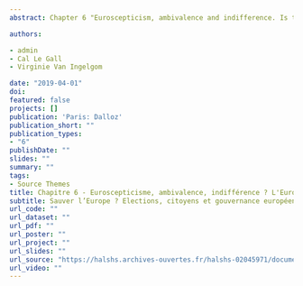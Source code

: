 ```yaml
---
abstract: Chapter 6 "Euroscepticism, ambivalence and indifference. Is the EU condemned to be unintelligible to citizens?" in *Saving Europe? Elections, citizens and European governance under turmoil* (Persico and Saurugger eds.).  Following the 2014 European Elections, Bruno Cautrès (2014) questioned the thesis of an ever increasing citizen disenchantment towards the EU. In the line of this argument, this chapter sheds light on the plurality of citizens' attitudes to go beyond the simplistic thesis of growing Euroscepticism. This chapter presents a more nuanced picture of citizens' attitudes towards Europe. In particular, following the politicization of European questions, citizens' relationship towards the EU became more ambivalent.

authors:

- admin
- Cal Le Gall
- Virginie Van Ingelgom

date: "2019-04-01"
doi: 
featured: false
projects: []
publication: 'Paris: Dalloz'
publication_short: ""
publication_types:
- "6"
publishDate: ""
slides: ""
summary: ""
tags:
- Source Themes
title: Chapitre 6 - Euroscepticisme, ambivalence, indifférence ? L'Europe est-elle condamnée à être illisible aux yeux des citoyens ? 
subtitle: Sauver l’Europe ? Elections, citoyens et gouvernance européenne par gros temps (Persico S. et Saurugger S. eds.)
url_code: ""
url_dataset: ""
url_pdf: ""
url_poster: ""
url_project: ""
url_slides: ""
url_source: "https://halshs.archives-ouvertes.fr/halshs-02045971/document"
url_video: ""
---
```


